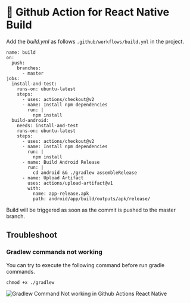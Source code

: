 # 🚀 Github Action for React Native Build

Add the *build.yml* as follows ``` .github/workflows/build.yml ``` in the project.

```
name: build
on:
  push:
    branches:
      - master
jobs:
  install-and-test:
    runs-on: ubuntu-latest
    steps:
      - uses: actions/checkout@v2
      - name: Install npm dependencies
        run: |
          npm install
  build-android:
    needs: install-and-test
    runs-on: ubuntu-latest
    steps: 
      - uses: actions/checkout@v2
      - name: Install npm dependencies
        run: |
          npm install
      - name: Build Android Release
        run: |
          cd android && ./gradlew assembleRelease
      - name: Upload Artifact
        uses: actions/upload-artifact@v1
        with:
          name: app-release.apk
          path: android/app/build/outputs/apk/release/

```

Build will be triggered as soon as the commit is pushed to the master branch.

## Troubleshoot

### Gradlew commands not working 

You can try to execute the following command before run gradle commands.

``` 
chmod +x ./gradlew
```

![Gradlew Command Not working in Github Actions React Native](https://dyjpb62732.i.lithium.com/t5/image/serverpage/image-id/3072i1C8314A5EA6EFEF8/image-size/large?v=1.0&px=999)

